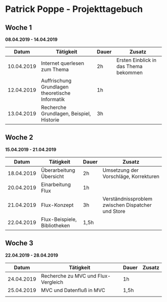 # Patrick Poppe - Projekttagebuch

## Woche 1

__08.04.2019 - 14.04.2019__

| Datum      | Tätigkeit                                       | Dauer | Zusatz                                |
| ---------- | ----------------------------------------------- | ----- | ------------------------------------- |
| 10.04.2019 | Internet querlesen zum Thema                    | 2h    | Ersten Einblick in das Thema bekommen |
| 12.04.2019 | Auffrischung Grundlagen theoretische Informatik | 1h    |                                       |
| 13.04.2019 | Recherche Grundlagen, Beispiel, Historie        | 3h    |                                       |

## Woche 2

__15.04.2019 - 21.04.2019__

| Datum      | Tätigkeit                    | Dauer | Zusatz                                            |
| ---------- | ---------------------------- | ----- | ------------------------------------------------- |
| 18.04.2019 | Überarbeitung Übersicht      | 2h    | Umsetzung der Vorschläge, Korrekturen             |
| 20.04.2019 | Einarbeitung Flux            | 1h    |                                                   |
| 21.04.2019 | Flux-Konzept                 | 3h    | Verständnissproblem zwischen Dispatcher und Store |
| 22.04.2019 | Flux-Beispiele, Bibliotheken | 1,5h  |                                                   |

## Woche 3

__22.04.2019 - 28.04.2019__

| Datum      | Tätigkeit                           | Dauer | Zusatz |
| ---------- | ----------------------------------- | ----- | ------ |
| 24.04.2019 | Recherche zu MVC und Flux-Vergleich | 1h    |        |
| 25.04.2019 | MVC und Datenfluß in MVC            | 1,5h  |        |
|            |                                     |       |        |

